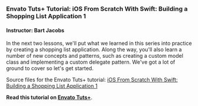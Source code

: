 ### Envato Tuts+ Tutorial: iOS From Scratch With Swift: Building a Shopping List Application 1

#### Instructor: Bart Jacobs

In the next two lessons, we'll put what we learned in this series into practice by creating a shopping list application. Along the way, you'll also learn a number of new concepts and patterns, such as creating a custom model class and implementing a custom delegate pattern. We've got a lot of ground to cover so let's get started.

Source files for the Envato Tuts+ tutorial: [iOS From Scratch With Swift: Building a Shopping List Application 1](http://code.tutsplus.com/tutorials/ios-from-scratch-with-swift-building-a-shopping-list-application-1--cms-25515)

**Read this tutorial on [Envato Tuts+](https://code.tutsplus.com)**.
